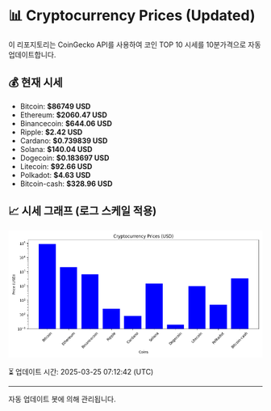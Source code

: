 
# 📊 Cryptocurrency Prices (Updated)

이 리포지토리는 CoinGecko API를 사용하여 코인 TOP 10 시세를 10분가격으로 자동 업데이트합니다.

## 💰 현재 시세
- Bitcoin: **$86749 USD**
- Ethereum: **$2060.47 USD**
- Binancecoin: **$644.06 USD**
- Ripple: **$2.42 USD**
- Cardano: **$0.739839 USD**
- Solana: **$140.04 USD**
- Dogecoin: **$0.183697 USD**
- Litecoin: **$92.66 USD**
- Polkadot: **$4.63 USD**
- Bitcoin-cash: **$328.96 USD**

## 📈 시세 그래프 (로그 스케일 적용)
![Crypto Prices](crypto_prices.png)

⏳ 업데이트 시간: 2025-03-25 07:12:42 (UTC)

---
자동 업데이트 봇에 의해 관리됩니다.
